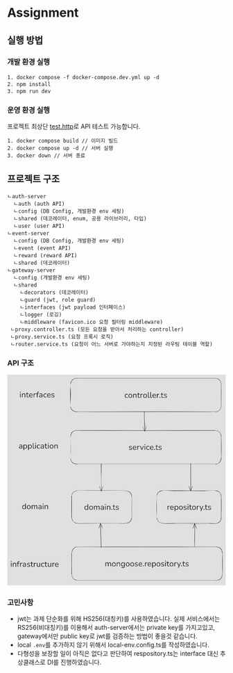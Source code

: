 # Assignment

## 실행 방법

### 개발 환경 실행
```
1. docker compose -f docker-compose.dev.yml up -d
2. npm install
3. npm run dev
```

### 운영 환경 실행
프로젝트 최상단 [test.http](./test.http)로 API 테스트 가능합니다. 
```
1. docker compose build // 이미지 빌드
2. docker compose up -d // 서버 실행
3. docker down // 서버 종료
```


## 프로젝트 구조

```
ㄴauth-server
  ㄴauth (auth API) 
  ㄴconfig (DB Config, 개발환경 env 세팅)
  ㄴshared (데코레이터, enum, 공용 라이브러리, 타입)
  ㄴuser (user API)
ㄴevent-server
  ㄴconfig (DB Config, 개발환경 env 세팅)
  ㄴevent (event API)
  ㄴreward (reward API)
  ㄴshared (데코레이터)
ㄴgateway-server
  ㄴconfig (개발환경 env 세팅)
  ㄴshared
    ㄴdecorators (데코레이터)
    ㄴguard (jwt, role guard)
    ㄴinterfaces (jwt payload 인터페이스)
    ㄴlogger (로깅)
    ㄴmiddleware (favicon.ico 요청 필터링 middleware)
 ㄴproxy.controller.ts (모든 요청을 받아서 처리하는 controller)
 ㄴproxy.service.ts (요청 프록시 로직)
 ㄴrouter.service.ts (요청이 어느 서버로 가야하는지 지정된 라우팅 테이블 역할)
```

### API 구조
![architecture](./architecture.png)


### 고민사항
- jwt는 과제 단순화를 위해 HS256(대칭키)를 사용하였습니다. 실제 서비스에서는 RS256(비대칭키)를 이용해서 auth-server에서는 private key를 가지고있고, gateway에서만 public key로 jwt를 검증하는 방법이 좋을것 같습니다.
- local `.env`를 추가하지 않기 위해서 local-env.config.ts를 작성하였습니다.
- 다형성을 보장할 일이 아직은 없다고 판단하여 respository.ts는 interface 대신 추상클래스로 DI를 진행하였습니다.
